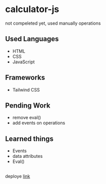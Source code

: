 # calculator-js
not compeleted yet, used manually operations

## Used Languages 
- HTML
- CSS
- JavaScript

## Frameworks
- Tailwind CSS

## Pending Work 
- remove eval()
- add events on operations

## Learned things
- Events
- data attributes
- Eval()
##
deploye [link](https://jagrati1213.github.io/calculator-js/)
